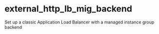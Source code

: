 # external_http_lb_mig_backend
Set up a classic Application Load Balancer with a managed instance group backend
